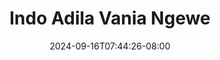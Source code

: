 --- 
title: "Indo Adila Vania Ngewe"
description: "download  video bokep Indo Adila Vania Ngewe     terbaru"
date: 2024-09-16T07:44:26-08:00
file_code: "afacc9wc7rq6"
draft: false
cover: "9d7wue18cdrhhvok.jpg"
tags: ["Indo", "Adila", "Vania", "Ngewe", "bokep-indo", "bokep-viral", "bokep-ig"]
length: 58
fld_id: "1483099"
foldername: "Adila vania telegram"
categories: ["Adila vania telegram"]
views: 0
---